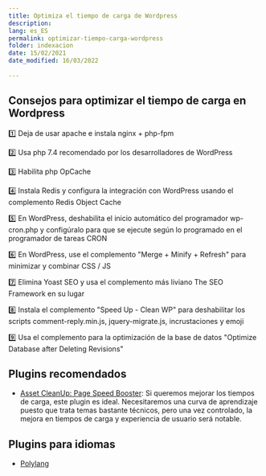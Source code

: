 ```yaml
---
title: Optimiza el tiempo de carga de Wordpress
description: 
lang: es_ES
permalink: optimizar-tiempo-carga-wordpress
folder: indexacion
date: 15/02/2021
date_modified: 16/03/2022
  
---
```


## Consejos para optimizar el tiempo de carga en Wordpress

1️⃣ Deja de usar apache e instala nginx + php-fpm

2️⃣ Usa php 7.4 recomendado por los desarrolladores de WordPress

3️⃣ Habilita php OpCache

4️⃣ Instala Redis y configura la integración con WordPress usando el complemento Redis Object Cache

5️⃣ En WordPress, deshabilita el inicio automático del programador wp-cron.php y configúralo para que se ejecute según lo programado en el programador de tareas CRON

6️⃣ En WordPress, use el complemento "Merge + Minify + Refresh" para minimizar y combinar CSS / JS

7️⃣ Elimina Yoast SEO y usa el complemento más liviano The SEO Framework en su lugar

8️⃣ Instala el complemento "Speed   Up - Clean WP" para deshabilitar los scripts comment-reply.min.js, jquery-migrate.js, incrustaciones y emoji

9️⃣ Usa el complemento para la optimización de la base de datos "Optimize Database after Deleting Revisions"

## Plugins recomendados

- [Asset CleanUp: Page Speed Booster](https://es.wordpress.org/plugins/wp-asset-clean-up/): Si queremos mejorar los tiempos de carga, este plugin es ideal. Necesitaremos una curva de aprendizaje puesto que trata temas bastante técnicos, pero una vez controlado, la mejora en tiempos de carga y experiencia de usuario será notable.

## Plugins para idiomas
- [Polylang](https://es.wordpress.org/plugins/polylang/)

<!--stackedit_data:
eyJoaXN0b3J5IjpbMTc2ODk1MzA2NCwtMTY3NTM5OTc2MCwxNT
c3NTcxMzg1XX0=
-->